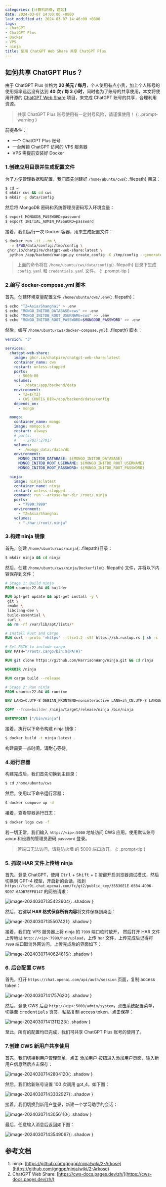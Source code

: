 ```yaml
---
categories: [计算机网络, 建站]
date: 2024-03-07 14:00:00 +0800
last_modified_at: 2024-03-07 14:46:00 +0800
tags:
- ChatGPT
- ChatGPT Plus
- Docker
- VPS
- ninja
title: 使用 ChatGPT Web Share 共享 ChatGPT Plus
---
```


## 如何共享 ChatGPT Plus？

由于 ChatGPT Plus 价格为 **20 美元 / 每月**，个人使用有点小贵，加上个人账号的使用频率远远没有达到 **40 次 / 每 3 小时**，同时也为了账号的共享使用，本文将使用开源的 [ChatGPT Web Share](https://github.com/chatpire/chatgpt-web-share) 项目，来完成 ChatGPT 账号的共享，合理利用资源。

> 共享 ChatGPT Plus 账号使用有一定封号风险，请谨慎使用！
{: .prompt-warning }

前提条件：

- 一个 ChatGPT Plus 账号
- 一台解锁 ChatGPT 访问的 VPS 服务器
- VPS 需提前安装好 Docker

### 1.创建应用目录并生成配置文件

为了方便管理数据和配置，我们首先创建好 `/home/ubuntu/cws`{: .filepath} 目录：

```bash
$ cd ~
$ mkdir cws && cd cws
$ mkdir -p data/config
```

然后将 MongoDB 密码和系统管理员密码写入环境变量：

```bash
$ export MONGODB_PASSWORD=password
$ export INITIAL_ADMIN_PASSWORD=password
```

接着，我们运行一次 Docker 容器，用来生成配置文件：

```bash
$ docker run -it --rm \
  -v $PWD/data/config:/tmp/config \
 ghcr.io/chatpire/chatgpt-web-share:latest \
  python /app/backend/manage.py create_config -O /tmp/config --generate-secrets --mongodb-url "mongodb://cws:${MONGODB_PASSWORD}@mongo:27017" --initial-admin-password "${INITIAL_ADMIN_PASSWORD}" --chatgpt-base-url http://ninja:7999/backend-api/
```

> 上面的命令将在 `/home/ubuntu/cws/data/config`{: .filepath} 目录下生成 `config.yaml` 和 `credentials.yaml` 文件。
{: .prompt-tip }

### 2.编写 docker-compose.yml 脚本

首先，创建环境变量配置文件 `/home/ubuntu/cws/.env`{: .filepath}：

```bash
$ echo "TZ=Asia/Shanghai" > .env
$ echo "MONGO_INITDB_DATABASE=cws" >> .env
$ echo "MONGO_INITDB_ROOT_USERNAME=cws" >> .env
$ echo "MONGO_INITDB_ROOT_PASSWORD=$MONGODB_PASSWORD" >> .env
```

然后，编写 `/home/ubuntu/cws/docker-compose.yml`{: .filepath} 脚本：

```yaml
version: "3"

services:
  chatgpt-web-share:
    image: ghcr.io/chatpire/chatgpt-web-share:latest
    container_name: cws
    restart: unless-stopped
    ports:
      - 5000:80
    volumes:
      - ./data:/app/backend/data
    environment:
      - TZ=${TZ}
      - CWS_CONFIG_DIR=/app/backend/data/config
    depends_on:
      - mongo

  mongo:
    container_name: mongo
    image: mongo:6.0
    restart: always
    # ports:
    #   - 27017:27017
    volumes:
      - ./mongo_data:/data/db
    environment:
      MONGO_INITDB_DATABASE: ${MONGO_INITDB_DATABASE}
      MONGO_INITDB_ROOT_USERNAME: ${MONGO_INITDB_ROOT_USERNAME}
      MONGO_INITDB_ROOT_PASSWORD: ${MONGO_INITDB_ROOT_PASSWORD}

  ninja:
    image: ninja:latest
    container_name: ninja
    restart: unless-stopped
    command: run --arkose-har-dir /root/.ninja
    ports:
      - "7999:7999"
    environment:
      - TZ=Asia/Shanghai
    volumes:
      - "./har:/root/.ninja"
```

### 3.构建 ninja 镜像

首先，创建 `/home/ubuntu/cws/ninja`{: .filepath}目录：

```bash
$ mkdir ninja && cd ninja
```

然后，创建 `/home/ubuntu/cws/ninja/Dockerfile`{: .filepath} 文件，并将以下内容保存到文件：

```dockerfile
# Stage 1: Build ninja
FROM ubuntu:22.04 AS builder

RUN apt-get update && apt-get install -y \
 git \
 cmake \
 libclang-dev \
 build-essential \
 curl \
 && rm -rf /var/lib/apt/lists/*

# Install Rust and Cargo
RUN curl --proto '=https' --tlsv1.2 -sSf https://sh.rustup.rs | sh -s -- -y

# Set PATH to include cargo
ENV PATH="/root/.cargo/bin:${PATH}"

RUN git clone https://github.com/HarrisonWang/ninja.git && cd ninja

WORKDIR /ninja

RUN cargo build --release

# Stage 2: Run ninja
FROM ubuntu:22.04 AS runtime

ENV LANG=C.UTF-8 DEBIAN_FRONTEND=noninteractive LANG=zh_CN.UTF-8 LANGUAGE=zh_CN.UTF-8 LC_ALL=C

COPY --from=builder /ninja/target/release/ninja /bin/ninja

ENTRYPOINT ["/bin/ninja"]
```

接着，执行以下命令构建 ninja 镜像：

```bash
$ docker build -t ninja:latest .
```

构建需要一点时间，请耐心等待。

### 4.运行容器

构建完成后，我们首先切换到主目录：

```bash
$ cd /home/ubuntu/cws
```

然后，使用以下命令运行容器：

```bash
$ docker compose up -d
```

接着，查看容器运行日志：

```bash
$ docker logs cws -f
```

若一切正常，我们输入 `http://<ip>:5000` 地址访问 CWS 应用，使用默认账号 `admin` 和设置的管理员密码 `password` 登录。

> 若端口无法访问，请将防火墙 的 5000 端口放开。
{: .prompt-tip }

### 5. 抓取 HAR 文件上传给 ninja

首先，登录 ChatGPT，使用 <kbd>Ctrl</kbd> + <kbd>Shift</kbd> + <kbd>I</kbd> 按键开启浏览器调试模式，然后切换到 GPT-4 模型，开启新的会话，找到 `https://tcr9i.chat.openai.com/fc/gt2/public_key/35536E1E-65B4-4D96-9D97-6ADB7EFF8147` 的网络请求：

![image-20240307135422604](/img/image-20240307135422604.png){: .shadow }

然后，右键**以 HAR 格式保存所有内容**将文件保存到桌面：

![image-20240307135507421](/img/image-20240307135507421.png){: .shadow }

接着，我们在 VPS 服务器上将 ninja 的 `7999` 端口临时放开， 然后打开 HAR 文件上传地址 `http://<ip>:7999/har/upload`，上传 har 文件，上传完成后记得将 `7999` 端口取消外网访问，上传完成后的界面如下：

![image-20240307140624816](/img/image-20240307140624816.png){: .shadow }

### 6. 后台配置 CWS 

首先，打开 `https://chat.openai.com/api/auth/session` 页面，复制 access token：

![image-20240307141757620](/img/image-20240307141757620.png){: .shadow }

然后，登录 CWS 后台 `http://<ip>:5000/admin/system`，点击系统配置菜单，切换至 <kbd>credentials</kbd> 页签，粘贴复制 access token，点击<kbd>保存</kbd>：

![image-20240307141311223](/img/image-20240307141311223.png){: .shadow }

至此，所有的配置均已完成，我们可共享 ChatGPT Plus 账号的使用了。

### 7.创建 CWS 新用户共享使用

首先，我们切换到用户管理菜单，点击 <kbd>添加用户</kbd> 按钮进入添加用户页面，输入新用户信息然后点击<kbd>保存</kbd>：

![image-20240307142804120](/img/image-20240307142804120.png){: .shadow }

然后，我们给新账号设置 100 次调用 gpt_4，如下图：

![image-20240307143302927](/img/image-20240307143302927.png){: .shadow }

接着，我们切换到新用户登录，新建一个学习助手的会话：

![image-20240307143056110](/img/image-20240307143056110.png){: .shadow }

最后，任意输入消息后返回如下图：

![image-20240307143549067](/img/image-20240307143549067.png){: .shadow }

## 参考文档

1. ninja: [https://github.com/gngpp/ninja/wiki/2-Arkose](https://github.com/gngpp/ninja/wiki/2-Arkose)
2. ChatGPT Web Share: [https://cws-docs.pages.dev/zh/](https://cws-docs.pages.dev/zh/)
